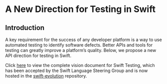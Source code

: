 # A New Direction for Testing in Swift

## Introduction

A key requirement for the success of any developer platform is a way to use
automated testing to identify software defects. Better APIs and tools for
testing can greatly improve a platform’s quality. Below, we propose a new API
direction for testing in Swift.

Click [here](https://github.com/swiftlang/swift-evolution/blob/main/visions/swift-testing.md)
to view the complete vision document for Swift Testing, which has been accepted
by the Swift Language Steering Group and is now hosted in the
[swift-evolution](https://github.com/swiftlang/swift-evolution) repository.
